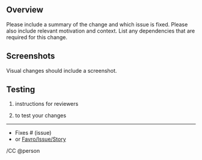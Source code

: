 ## Overview

Please include a summary of the change and which issue is fixed.
Please also include relevant motivation and context.
List any dependencies that are required for this change.

## Screenshots

Visual changes should include a screenshot.

## Testing

1. instructions for reviewers

1. to test your changes

---

- Fixes # (issue)
- or [Favro/Issue/Story](LINK)

/CC @person
